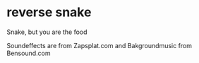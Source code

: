 # reverse snake
Snake, but you are the food

Soundeffects are from Zapsplat.com and Bakgroundmusic from Bensound.com
